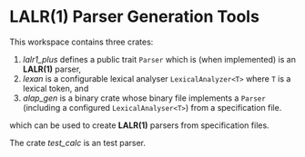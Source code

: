 # LALR(1) Parser Generation Tools

This workspace contains three crates:
1. *lalr1_plus* defines a public trait `Parser` which is (when implemented) is an **LALR(1)** parser, 
2. *lexan* is a configurable lexical analyser `LexicalAnalyzer<T>` where `T` is a lexical token, and
3. *alap_gen* is a binary crate whose binary file implements a `Parser` (including a configured `LexicalAnalyser<T>`)
from a specification file.
   
which can be used to create **LALR(1)** parsers from specification files.

The crate *test_calc* is an test parser.

